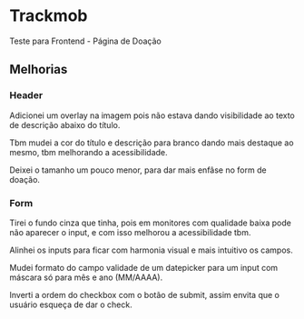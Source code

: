 # Trackmob
Teste para Frontend - Página de Doação 

## Melhorias
### Header
Adicionei um overlay na imagem pois não estava dando visibilidade ao texto de descrição abaixo do título.

Tbm mudei a cor do título e descrição para branco dando mais destaque ao mesmo, tbm melhorando a acessibilidade.

Deixei o tamanho um pouco menor, para dar mais enfâse no form de doação.


### Form
Tirei o fundo cinza que tinha, pois em monitores com qualidade baixa pode não aparecer o input, e com isso melhorou a acessibilidade tbm.

Alinhei os inputs para ficar com harmonia visual e mais intuitivo os campos.

Mudei formato do campo validade de um datepicker para um input com máscara só para mês e ano (MM/AAAA).

Inverti a ordem do checkbox com o botão de submit, assim envita que o usuário esqueça de dar o check.

